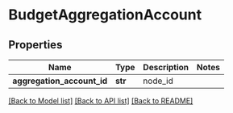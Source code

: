 # BudgetAggregationAccount

## Properties
Name | Type | Description | Notes
------------ | ------------- | ------------- | -------------
**aggregation_account_id** | **str** | node_id | 

[[Back to Model list]](../README.md#documentation-for-models) [[Back to API list]](../README.md#documentation-for-api-endpoints) [[Back to README]](../README.md)


